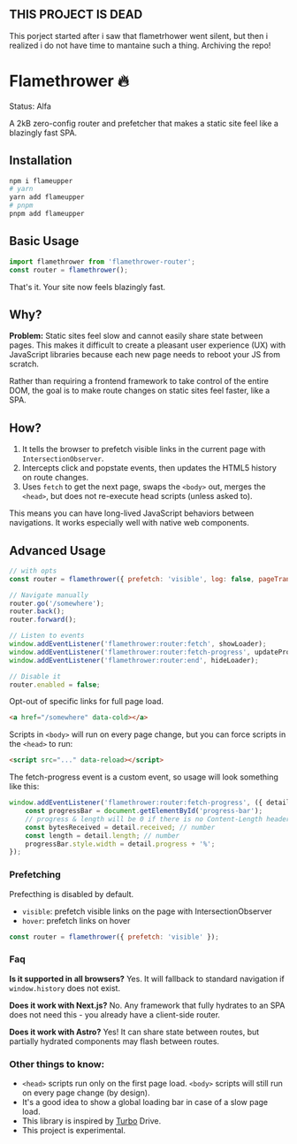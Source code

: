 ## THIS PROJECT IS DEAD

This porject started after i saw that flametrhower went silent, but then i realized i do not have time to mantaine such a thing. Archiving the repo!

# Flamethrower 🔥

Status: Alfa

A 2kB zero-config router and prefetcher that makes a static site feel like a blazingly fast SPA.

## Installation

```bash
npm i flameupper
# yarn
yarn add flameupper
# pnpm
pnpm add flameupper
```


## Basic Usage

```js
import flamethrower from 'flamethrower-router';
const router = flamethrower();
```

That's it. Your site now feels blazingly fast.

## Why?

**Problem:** Static sites feel slow and cannot easily share state between pages. This makes it difficult to create a pleasant user experience (UX) with JavaScript libraries because each new page needs to reboot your JS from scratch.

Rather than requiring a frontend framework to take control of the entire DOM, the goal is to make route changes on static sites feel faster, like a SPA.

## How?

1. It tells the browser to prefetch visible links in the current page with `IntersectionObserver`.
2. Intercepts click and popstate events, then updates the HTML5 history on route changes.
3. Uses `fetch` to get the next page, swaps the `<body>` out, merges the `<head>`, but does not re-execute head scripts (unless asked to).

This means you can have long-lived JavaScript behaviors between navigations. It works especially well with native web components.

## Advanced Usage

```js
// with opts
const router = flamethrower({ prefetch: 'visible', log: false, pageTransitions: false });

// Navigate manually
router.go('/somewhere');
router.back();
router.forward();

// Listen to events
window.addEventListener('flamethrower:router:fetch', showLoader);
window.addEventListener('flamethrower:router:fetch-progress', updateProgressBar);
window.addEventListener('flamethrower:router:end', hideLoader);

// Disable it
router.enabled = false;
```

Opt-out of specific links for full page load.

```html
<a href="/somewhere" data-cold></a>
```

Scripts in `<body>` will run on every page change, but you can force scripts in the `<head>` to run:

```html
<script src="..." data-reload></script>
```

The fetch-progress event is a custom event, so usage will look something like this:
```js
window.addEventListener('flamethrower:router:fetch-progress', ({ detail }) => {
	const progressBar = document.getElementById('progress-bar');
	// progress & length will be 0 if there is no Content-Length header
	const bytesReceived = detail.received; // number
	const length = detail.length; // number
	progressBar.style.width = detail.progress + '%';
});
```

### Prefetching

Prefecthing is disabled by default.

- `visible`: prefetch visible links on the page with IntersectionObserver
- `hover`: prefetch links on hover

```js
const router = flamethrower({ prefetch: 'visible' });
```

### Faq

**Is it supported in all browsers?** Yes. It will fallback to standard navigation if `window.history` does not exist.

**Does it work with Next.js?** No. Any framework that fully hydrates to an SPA does not need this - you already have a client-side router.

**Does it work with Astro?** Yes! It can share state between routes, but partially hydrated components may flash between routes.

### Other things to know:

- `<head>` scripts run only on the first page load. `<body>` scripts will still run on every page change (by design).
- It's a good idea to show a global loading bar in case of a slow page load.
- This library is inspired by [Turbo](https://github.com/hotwired/turbo) Drive.
- This project is experimental.

